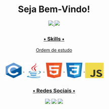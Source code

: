<h1 align="center">Seja Bem-Vindo!</h1>

<div align="center">
  <a href="https://github.com/pabloreis5">
  <img height="170em" src="https://github-readme-stats.vercel.app/api?username=pabloreis5&show_icons=true&theme=dark&include_all_commits=true&count_private=true"/>
  <img height="170em" src="https://github-readme-stats.vercel.app/api/top-langs/?username=pabloreis5&layout=compact&langs_count=7&theme=dark"/>
</div>
  
##
  
<h3 align="center">• Skills •</h3>
<p align="center">Ordem de estudo</p>
<div style="display: inline_block" align="center"><br>
  <img align="center" alt="Rafa-C" height="50" width="60" src="https://github.com/devicons/devicon/blob/master/icons/c/c-original.svg">
  <img align="center" alt="Pablo-Java" height="50" width="60" src="https://github.com/devicons/devicon/blob/master/icons/java/java-original.svg">
  <img align="center" alt="Pablo-HTML" height="50" width="60" src="https://github.com/devicons/devicon/blob/master/icons/html5/html5-original.svg">
  <img align="center" alt="Pablo-CSS" height="50" width="60" src="https://github.com/devicons/devicon/blob/master/icons/css3/css3-original.svg">
  <img align="center" alt="Pablo-JS" height="50" width="60" src="https://github.com/devicons/devicon/blob/master/icons/javascript/javascript-original.svg">
</div>
  
##
  
<h3 align="center">• Redes Sociais •</h3>
<div align="center"> 
  <a href="https://instagram.com/pabloreis5" target="_blank"><img src="https://img.shields.io/badge/-Instagram-%23E4405F?style=for-the-badge&logo=instagram&logoColor=white" target="_blank"></a>
  <a href = "mailto:pabloreis2001@gmail.com"><img src="https://img.shields.io/badge/Gmail-D14836?style=for-the-badge&logo=gmail&logoColor=white" target="_blank"></a>
  <a href="https://https://www.linkedin.com/in/pablobatistareis/" target="_blank"><img src="https://img.shields.io/badge/LinkedIn-0077B5?style=for-the-badge&logo=linkedin&logoColor=white" target="_blank"></a> 
 
</div>
